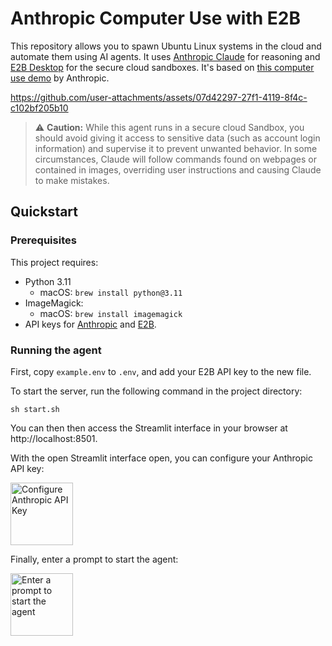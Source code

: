 # Anthropic Computer Use with E2B

This repository allows you to spawn Ubuntu Linux systems in the cloud and automate them using AI agents. It uses [Anthropic Claude](https://www.anthropic.com/claude) for reasoning and [E2B Desktop](https://github.com/e2b-dev/desktop/) for the secure cloud sandboxes. It's based on [this computer use demo](https://github.com/anthropics/anthropic-quickstarts/tree/main/computer-use-demo) by Anthropic.

https://github.com/user-attachments/assets/07d42297-27f1-4119-8f4c-c102bf205b10

> ⚠️ **Caution:** While this agent runs in a secure cloud Sandbox, you should avoid giving it access to sensitive data (such as account login information) and supervise it to prevent unwanted behavior. In some circumstances, Claude will follow commands found on webpages or contained in images, overriding user instructions and causing Claude to make mistakes.

## Quickstart

### Prerequisites

This project requires:

- Python 3.11
  - macOS: `brew install python@3.11`
- ImageMagick:
  - macOS: `brew install imagemagick`
- API keys for [Anthropic](https://console.anthropic.com/settings/keys) and [E2B](https://e2b.dev/dashboard?tab=keys).

### Running the agent

First, copy `example.env` to `.env`, and add your E2B API key to the new file.

To start the server, run the following command in the project directory:

`sh start.sh`

You can then then access the Streamlit interface in your browser at http://localhost:8501.

With the open Streamlit interface open, you can configure your Anthropic API key:

<img src="https://github.com/user-attachments/assets/444dc5f7-523d-437c-9e4c-1f12d2f58ac1" alt="Configure Anthropic API Key" height="100" />

Finally, enter a prompt to start the agent:

<img src="https://github.com/user-attachments/assets/f9ca4c86-844c-410c-87f1-a60c0ab77b3e" alt="Enter a prompt to start the agent" height="100" />
